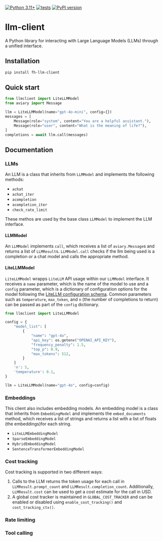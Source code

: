[![Python 3.11+](https://img.shields.io/badge/python-3.11+-blue.svg?style=plastic)]()
[![tests](https://github.com/Future-House/llm-client/actions/workflows/test.yaml/badge.svg?style=plastic)](https://github.com/Future-House/llm-client)
[![PyPI version](https://badge.fury.io/py/fh-llm-client.svg?style=plastic)](https://badge.fury.io/py/fh-llm-client)

# llm-client

A Python library for interacting with Large Language Models (LLMs) through a unified interface.


## Installation
```bash
pip install fh-llm-client
```

## Quick start

```python
from llmclient import LiteLLMModel
from aviary import Message

llm = LiteLLMModel(name="gpt-4o-mini", config={})
messages = [
    Message(role="system", content="You are a helpful assistant."),
    Message(role="user", content="What is the meaning of life?"),
]
completions = await llm.call(messages)

```

## Documentation

### LLMs

An LLM is a class that inherits from `LLMModel` and implements the following methods:
- `achat`
- `achat_iter`
- `acompletion`
- `acompletion_iter`
- `check_rate_limit`

These methos are used by the base class `LLMModel` to implement the LLM interface.

#### LLMModel

An `LLMModel` implements `call`, which receives a list of `aviary.Message`s and returns a list of `LLMResult`s. `LLMModel.call` checks if the llm being used is a completion or a chat model and calls the appropriate method.

#### LiteLLMModel

`LiteLLMModel` wrapps `LiteLLM` API usage within our `LLMModel` interface. It receives a `name` parameter, which is the name of the model to use and a `config` parameter, which is a dictionary of configuration options for the model following the [LiteLLM configuration schema](https://docs.litellm.ai/docs/routing). Common parameters such as `temperature`, `max_token`, and `n` (the number of completions to return) can be passed as part of the `config` dictionary.

```python
from llmclient import LiteLLMModel

config = {
    "model_list": [
        {
            "name": "gpt-4o",
            "api_key": os.getenv("OPENAI_API_KEY"),
            "frequency_penalty": 1.5,
            "top_p": 0.9,
            "max_tokens": 512,
        }
    ]
    'n': 5,
    'temperature': 0.1,
}

llm = LiteLLMModel(name="gpt-4o", config=config)

```

### Embeddings

This client also includes embedding models. 
An embedding model is a class that inherits from `EmbeddingModel` and implements the `embed_documents` method, which receives a list of strings and returns a list with a list of floats (the embeddings)for each string.

- `LiteLLMEmbeddingModel`
- `SparseEmbeddingModel`
- `HybridEmbeddingModel`
- `SentenceTransformerEmbeddingModel`

### Cost tracking

Cost tracking is supported in two different ways:
1. Calls to the LLM returns the token usage for each call in `LLMResult.prompt_count` and `LLMResult.completion_count`. Additionally, `LLMResult.cost` can be used to get a cost estimate for the call in USD.
2. A global cost tracker is maintained in `GLOBAL_COST_TRACKER` and can be enabled or disabled using `enable_cost_tracking()` and `cost_tracking_ctx()`.

### Rate limiting

### Tool calling
